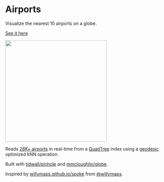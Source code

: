 # Airports

Visualize the nearest 10 airports on a globe.

[See it here](https://tidwall.com/airports)

<img src="airports.gif" width="320" height="320">

Reads [28K+ airports](airports.js) in real-time from a [QuadTree](qtree.js) index using a [geodesic](geo.js) optimized kNN operation.

Built with [tidwall/pinhole](https://github.com/tidwall/pinhole) and 
[mmcloughlin/globe](https://github.com/mmcloughlin/globe).

Inspired by [willymaps.github.io/spoke](https://willymaps.github.io/spoke/) from [@willymaps](https://github.com/willymaps).

